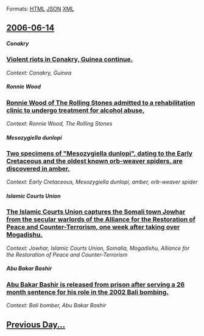 
Formats: [HTML](2006/06/14/index.html)  [JSON](2006/06/14/index.json)  [XML](2006/06/14/index.xml)  

## [2006-06-14](/news/2006/06/14/index.md)

##### Conakry
### [ Violent riots in Conakry, Guinea continue. ](/news/2006/06/14/violent-riots-in-conakry-guinea-continue.md)
_Context: Conakry, Guinea_

##### Ronnie Wood
### [ Ronnie Wood of The Rolling Stones admitted to a rehabilitation clinic to undergo treatment for alcohol abuse, ](/news/2006/06/14/ronnie-wood-of-the-rolling-stones-admitted-to-a-rehabilitation-clinic-to-undergo-treatment-for-alcohol-abuse.md)
_Context: Ronnie Wood, The Rolling Stones_

##### Mesozygiella dunlopi
### [ Two specimens of "Mesozygiella dunlopi", dating to the Early Cretaceous and the oldest known orb-weaver spiders, are discovered in amber. ](/news/2006/06/14/two-specimens-of-mesozygiella-dunlopi-dating-to-the-early-cretaceous-and-the-oldest-known-orb-weaver-spiders-are-discovered-in-amber.md)
_Context: Early Cretaceous, Mesozygiella dunlopi, amber, orb-weaver spider_

##### Islamic Courts Union
### [ The Islamic Courts Union captures the Somali town Jowhar from the secular warlords of the Alliance for the Restoration of Peace and Counter-Terrorism, one week after taking over Mogadishu. ](/news/2006/06/14/the-islamic-courts-union-captures-the-somali-town-jowhar-from-the-secular-warlords-of-the-alliance-for-the-restoration-of-peace-and-counter.md)
_Context: Jowhar, Islamic Courts Union, Somalia, Mogadishu, Alliance for the Restoration of Peace and Counter-Terrorism_

##### Abu Bakar Bashir
### [ Abu Bakar Bashir is released from prison after serving a 26 month sentence for his role in the 2002 Bali bombing. ](/news/2006/06/14/abu-bakar-bashir-is-released-from-prison-after-serving-a-26-month-sentence-for-his-role-in-the-2002-bali-bombing.md)
_Context: Bali bomber, Abu Bakar Bashir_

## [Previous Day...](/news/2006/06/13/index.md)

